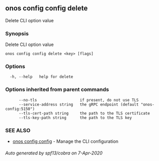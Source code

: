 ## onos config config delete

Delete CLI option value

### Synopsis

Delete CLI option value

```
onos config config delete <key> [flags]
```

### Options

```
  -h, --help   help for delete
```

### Options inherited from parent commands

```
      --no-tls                   if present, do not use TLS
      --service-address string   the gRPC endpoint (default "onos-config:5150")
      --tls-cert-path string     the path to the TLS certificate
      --tls-key-path string      the path to the TLS key
```

### SEE ALSO

* [onos config config](onos_config_config.md)	 - Manage the CLI configuration

###### Auto generated by spf13/cobra on 7-Apr-2020

